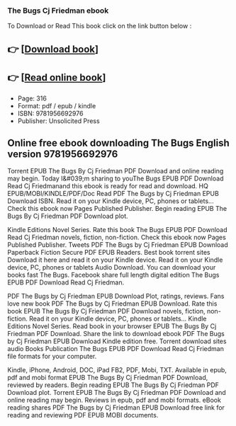 ### The Bugs Cj Friedman ebook

To Download or Read This book click on the link button below :

## 👉  [**[Download book](http://filesbooks.info/download.php?group=book&from=github.com&id=719238&lnk=1064 "Download book")**]

## 👉  [**[Read online book](http://filesbooks.info/download.php?group=book&from=github.com&id=719238&lnk=1064 "Read online book")**]


* Page: 316
* Format: pdf / epub / kindle
* ISBN: 9781956692976
* Publisher: Unsolicited Press



## Online free ebook downloading The Bugs English version 9781956692976


Torrent EPUB The Bugs By Cj Friedman PDF Download and online reading may begin. Today I&amp;#039;m sharing to youThe Bugs EPUB PDF Download Read Cj Friedmanand this ebook is ready for read and download. HQ EPUB/MOBI/KINDLE/PDF/Doc Read PDF The Bugs by Cj Friedman EPUB Download ISBN. Read it on your Kindle device, PC, phones or tablets... Check this ebook now Pages Published Publisher. Begin reading EPUB The Bugs By Cj Friedman PDF Download plot.

Kindle Editions Novel Series. Rate this book The Bugs EPUB PDF Download Read Cj Friedman novels, fiction, non-fiction. Check this ebook now Pages Published Publisher. Tweets PDF The Bugs by Cj Friedman EPUB Download Paperback Fiction Secure PDF EPUB Readers. Best book torrent sites Download it here and read it on your Kindle device. Read it on your Kindle device, PC, phones or tablets Audio Download. You can download your books fast The Bugs. Facebook share full length digital edition The Bugs EPUB PDF Download Read Cj Friedman.

PDF The Bugs by Cj Friedman EPUB Download Plot, ratings, reviews. Fans love new book PDF The Bugs by Cj Friedman EPUB Download. Rate this book EPUB The Bugs By Cj Friedman PDF Download novels, fiction, non-fiction. Read it on your Kindle device, PC, phones or tablets... Kindle Editions Novel Series. Read book in your browser EPUB The Bugs By Cj Friedman PDF Download. Share the link to download ebook PDF The Bugs by Cj Friedman EPUB Download Kindle edition free. Torrent download sites audio Books Publication The Bugs EPUB PDF Download Read Cj Friedman file formats for your computer.

Kindle, iPhone, Android, DOC, iPad FB2, PDF, Mobi, TXT. Available in epub, pdf and mobi format EPUB The Bugs By Cj Friedman PDF Download, reviewed by readers. Begin reading EPUB The Bugs By Cj Friedman PDF Download plot. Torrent EPUB The Bugs By Cj Friedman PDF Download and online reading may begin. Reviews in epub, pdf and mobi formats. eBook reading shares PDF The Bugs by Cj Friedman EPUB Download free link for reading and reviewing PDF EPUB MOBI documents.





